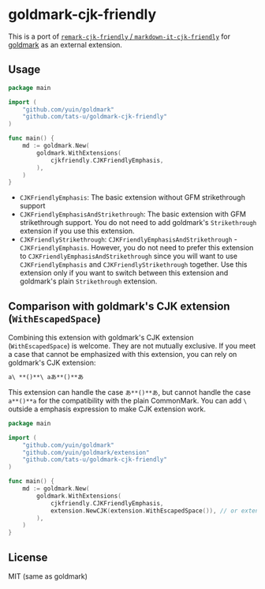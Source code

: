 # goldmark-cjk-friendly

This is a port of [`remark-cjk-friendly` / `markdown-it-cjk-friendly`](https://github.com/tats-u/markdown-cjk-friendly) for [goldmark](https://github.com/yuin/goldmark) as an external extension.

## Usage

```go
package main

import (
    "github.com/yuin/goldmark"
    "github.com/tats-u/goldmark-cjk-friendly"
)

func main() {
    md := goldmark.New(
        goldmark.WithExtensions(
            cjkfriendly.CJKFriendlyEmphasis,
        ),
    )
}
```

- `CJKFriendlyEmphasis`: The basic extension without GFM strikethrough support
- `CJKFriendlyEmphasisAndStrikethrough`: The basic extension with GFM strikethrough support. You do not need to add goldmark's `Strikethrough` extension if you use this extension.
- `CJKFriendlyStrikethrough`: `CJKFriendlyEmphasisAndStrikethrough` - `CJKFriendlyEmphasis`. However, you do not need to prefer this extension to `CJKFriendlyEmphasisAndStrikethrough` since you will want to use `CJKFriendlyEmphasis` and `CJKFriendlyStrikethrough` together. Use this extension only if you want to switch between this extension and goldmark's plain `Strikethrough` extension.

## Comparison with goldmark's CJK extension (`WithEscapedSpace`)

Combining this extension with goldmark's CJK extension (`WithEscapedSpace`) is welcome. They are not mutually exclusive. If you meet a case that cannot be emphasized with this extension, you can rely on goldmark's CJK extension:

```md
a\ **()**\ aあ**()**あ
```

This extension can handle the case `あ**()**あ`, but cannot handle the case `a**()**a` for the compatibility with the plain CommonMark. You can add `\ ` outside a emphasis expression to make CJK extension work.

```go
package main

import (
    "github.com/yuin/goldmark"
    "github.com/yuin/goldmark/extension"
    "github.com/tats-u/goldmark-cjk-friendly"
)

func main() {
    md := goldmark.New(
        goldmark.WithExtensions(
            cjkfriendly.CJKFriendlyEmphasis,
            extension.NewCJK(extension.WithEscapedSpace()), // or extension.CJK,
        ),
    )
}
```

## License

MIT (same as goldmark)